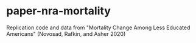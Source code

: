 # paper-nra-mortality
Replication code and data from "Mortality Change Among Less Educated Americans" (Novosad, Rafkin, and Asher 2020)
